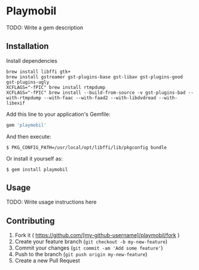 # Playmobil

TODO: Write a gem description

## Installation

Install dependencies

```
brew install libffi gtk+
brew install gstreamer gst-plugins-base gst-libav gst-plugins-good gst-plugins-ugly
XCFLAGS="-fPIC" brew install rtmpdump
XCFLAGS="-fPIC" brew install --build-from-source -v gst-plugins-bad --with-rtmpdump --with-faac --with-faad2 --with-libdvdread --with-libexif
```

Add this line to your application's Gemfile:

```ruby
gem 'playmobil'
```

And then execute:

    $ PKG_CONFIG_PATH=/usr/local/opt/libffi/lib/pkgconfig bundle

Or install it yourself as:

    $ gem install playmobil

## Usage

TODO: Write usage instructions here

## Contributing

1. Fork it ( https://github.com/[my-github-username]/playmobil/fork )
2. Create your feature branch (`git checkout -b my-new-feature`)
3. Commit your changes (`git commit -am 'Add some feature'`)
4. Push to the branch (`git push origin my-new-feature`)
5. Create a new Pull Request
